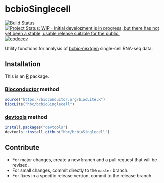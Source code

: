 # bcbioSinglecell

[![Build Status](https://travis-ci.org/hbc/bcbioSinglecell.svg?branch=master)](https://travis-ci.org/hbc/bcbioSinglecell)
[![Project Status: WIP - Initial development is in progress, but there has not yet been a stable, usable release suitable for the public.](http://www.repostatus.org/badges/latest/wip.svg)](http://www.repostatus.org/#wip)
[![codecov](https://codecov.io/gh/hbc/bcbioSinglecell/branch/master/graph/badge.svg)](https://codecov.io/gh/hbc/bcbioSinglecell)

Utility functions for analysis of [bcbio-nextgen][] single-cell RNA-seq data.


## Installation

This is an [R][] package.

### [Bioconductor][] method

```r
source("https://bioconductor.org/biocLite.R")
biocLite("hbc/bcbioSinglecell")
```

### [devtools][] method

```r
install.packages("devtools")
devtools::install_github("hbc/bcbioSinglecell")
```


## Contribute

- For major changes, create a new branch and a pull request that will be revised.
- For small changes, commit directly to the `master` branch.
- For fixes in a specific release version, commit to the release branch.


[bcbio-nextgen]: https://bcbio-nextgen.readthedocs.io
[Bioconductor]: https://bioconductor.org
[devtools]: https://cran.r-project.org/package=devtools
[R]: https://www.r-project.org
